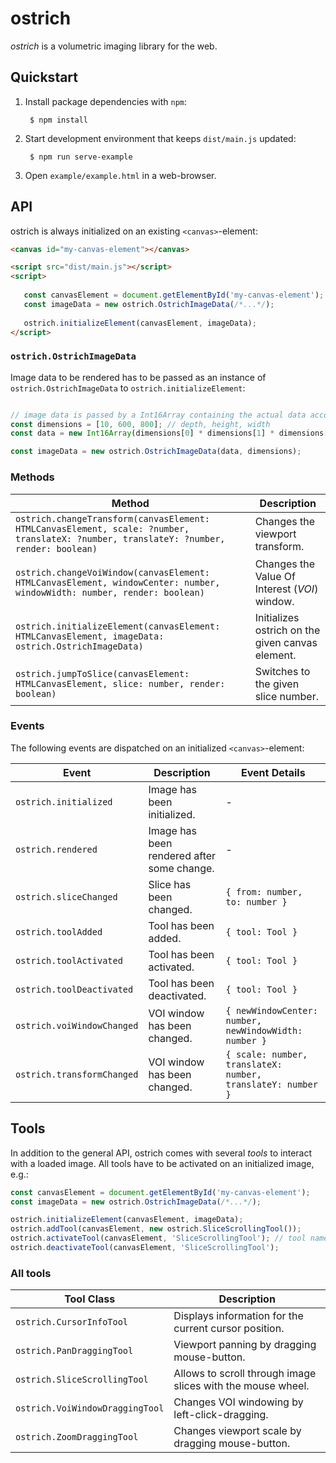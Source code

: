 # ostrich

*ostrich* is a volumetric imaging library for the web.

## Quickstart

1. Install package dependencies with `npm`:

   ```
    $ npm install
   ```
   
2. Start development environment that keeps `dist/main.js` updated:

   ```
    $ npm run serve-example
   ```

3. Open `example/example.html` in a web-browser.

## API

ostrich is always initialized on an existing `<canvas>`-element:

```html
<canvas id="my-canvas-element"></canvas>

<script src="dist/main.js"></script>
<script>
   
   const canvasElement = document.getElementById('my-canvas-element');
   const imageData = new ostrich.OstrichImageData(/*...*/);
   
   ostrich.initializeElement(canvasElement, imageData);
</script>
```

### `ostrich.OstrichImageData`

Image data to be rendered has to be passed as an instance of `ostrich.OstrichImageData` to `ostrich.initializeElement`:

```js

// image data is passed by a Int16Array containing the actual data accompinied by dimensionality information as a three-valued array
const dimensions = [10, 600, 800]; // depth, height, width
const data = new Int16Array(dimensions[0] * dimensions[1] * dimensions[2]);

const imageData = new ostrich.OstrichImageData(data, dimensions);
```

### Methods

| Method                                                                                                                                 | Description                                     |
|----------------------------------------------------------------------------------------------------------------------------------------|-------------------------------------------------|
| `ostrich.changeTransform(canvasElement: HTMLCanvasElement, scale: ?number, translateX: ?number, translateY: ?number, render: boolean)` | Changes the viewport transform.                 |
| `ostrich.changeVoiWindow(canvasElement: HTMLCanvasElement, windowCenter: number, windowWidth: number, render: boolean)`                | Changes the Value Of Interest (*VOI*) window.   |
| `ostrich.initializeElement(canvasElement: HTMLCanvasElement, imageData: ostrich.OstrichImageData)`                                     | Initializes ostrich on the given canvas element. |
| `ostrich.jumpToSlice(canvasElement: HTMLCanvasElement, slice: number, render: boolean)`                                                | Switches to the given slice number.             |

### Events

The following events are dispatched on an initialized `<canvas>`-element:

| Event                      | Description                                | Event Details                                               |
|----------------------------|--------------------------------------------|-------------------------------------------------------------|
| `ostrich.initialized`      | Image has been initialized.                | -                                                           |
| `ostrich.rendered`         | Image has been rendered after some change. | -                                                           |
| `ostrich.sliceChanged`     | Slice has been changed.                    | `{ from: number, to: number }`                              |
| `ostrich.toolAdded`        | Tool has been added.                       | `{ tool: Tool }`                                            |
| `ostrich.toolActivated`    | Tool has been activated.                   | `{ tool: Tool }`                                            |
| `ostrich.toolDeactivated`  | Tool has been deactivated.                 | `{ tool: Tool }`                                            |
| `ostrich.voiWindowChanged` | VOI window has been changed.               | `{ newWindowCenter: number, newWindowWidth: number }`       |
| `ostrich.transformChanged` | VOI window has been changed.               | `{ scale: number, translateX: number, translateY: number }` |

## Tools

In addition to the general API, ostrich comes with several *tools* to interact with a loaded image.
All tools have to be activated on an initialized image, e.g.:

```js
const canvasElement = document.getElementById('my-canvas-element');
const imageData = new ostrich.OstrichImageData(/*...*/);

ostrich.initializeElement(canvasElement, imageData);
ostrich.addTool(canvasElement, new ostrich.SliceScrollingTool());
ostrich.activateTool(canvasElement, 'SliceScrollingTool'); // tool name corresponds to class name
ostrich.deactivateTool(canvasElement, 'SliceScrollingTool');
```

### All tools

| Tool Class                      | Description                                                 |
|---------------------------------|-------------------------------------------------------------|
| `ostrich.CursorInfoTool`        | Displays information for the current cursor position.       |
| `ostrich.PanDraggingTool`       | Viewport panning by dragging mouse-button.                  |
| `ostrich.SliceScrollingTool`    | Allows to scroll through image slices with the mouse wheel. |
| `ostrich.VoiWindowDraggingTool` | Changes VOI windowing by left-click-dragging.               |
| `ostrich.ZoomDraggingTool`      | Changes viewport scale by dragging mouse-button.            |
